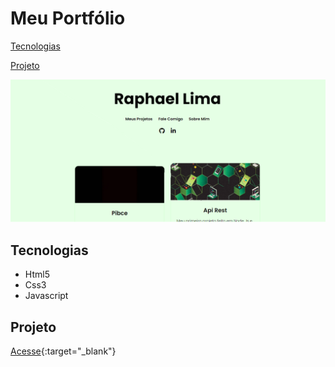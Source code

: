 # Meu Portfólio

[Tecnologias](#tecnologias)

[Projeto](#projeto)

![](/img/portfolio.png)

## Tecnologias

- Html5
- Css3
- Javascript

## Projeto

[Acesse](https://raphaellimarjbr.github.io/my-portfolio/){:target="\_blank"}
